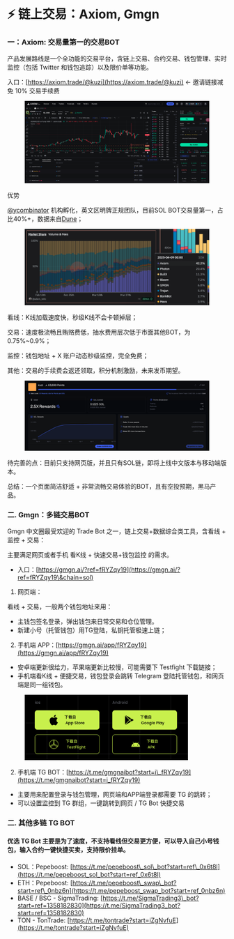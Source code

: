 # ⚡ 链上交易：Axiom, Gmgn

### 一：Axiom: 交易量第一的交易BOT

产品发展路线是一个全功能的交易平台，含链上交易、合约交易、钱包管理、实时监控（包括 Twitter 和钱包追踪）以及限价单等功能。

入口：[https://axiom.trade/@kuzi](https://axiom.trade/@kuzi)         <- 邀请链接减免 10% 交易手续费

<figure><img src=".gitbook/assets/截屏2025-04-10 15.21.59.png" alt=""><figcaption></figcaption></figure>

优势

[@ycombinator](https://x.com/ycombinator) 机构孵化，英文区明牌正规团队，目前SOL BOT交易量第一，占比40%+，数据来自[Dune](https://dune.com/adam_tehc/trading-bots-on-solana)；

<figure><img src=".gitbook/assets/截屏2025-04-10 15.17.30.png" alt=""><figcaption></figcaption></figure>

看线：K线加载速度快，秒级K线不会卡顿掉层；

交易：速度极流畅且贿赂费低，抽水费用层次低于市面其他BOT，为 0.75%\~0.9%；

监控：钱包地址 + X 账户动态秒级监控，完全免费；

其他：交易的手续费会返还领取，积分机制激励，未来发币期望。

<figure><img src=".gitbook/assets/截屏2025-04-10 15.16.36.png" alt=""><figcaption></figcaption></figure>

待完善的点：目前只支持网页版，并且只有SOL链，即将上线中文版本与移动端版本。

总结：一个页面简洁舒适 + 非常流畅交易体验的BOT，且有空投预期，黑马产品。





### 二. Gmgn：多链交易BOT

Gmgn 中文圈最受欢迎的 Trade Bot 之一，链上交易+数据综合类工具，含看线 + 监控 + 交易：

主要满足网页或者手机 看K线 + 快速交易+钱包监控 的需求。

* 入口：[https://gmgn.ai/?ref=fRYZqy19](https://gmgn.ai/?ref=fRYZqy19\&chain=sol)



1. 网页端：

看线 + 交易，一般两个钱包地址来用：

* 主钱包签名登录，弹出钱包来日常交易和仓位管理。
* 新建小号（托管钱包）用TG登陆，私钥托管极速上链；



2. 手机端 APP：[https://gmgn.ai/app/fRYZqy19](https://gmgn.ai/app/fRYZqy19)

* 安卓端更新很给力，苹果端更新比较慢，可能需要下 Testfight 下载链接；
* 手机端看K线 + 便捷交易，钱包登录会跳转 Telegram 登陆托管钱包，和网页端是同一组钱包。

<figure><img src=".gitbook/assets/截屏2025-01-06 16.31.20.png" alt="" width="375"><figcaption></figcaption></figure>

2. 手机端 TG BOT：[https://t.me/gmgnaibot?start=i\_fRYZqy19](https://t.me/gmgnaibot?start=i_fRYZqy19)

* 主要用来配置登录与钱包管理，网页端和APP端登录都需要 TG 的跳转；
* 可以设置监控到 TG 群组，一键跳转到网页 / TG Bot 快捷交易



### 二. 其他多链 TG BOT

#### 优选 TG Bot 主要是为了速度，不支持看线但交易更方便，可以导入自己小号钱包，输入合约一键快捷买卖，支持限价挂单。

* SOL：Pepeboost: [https://t.me/pepeboost\_sol\_bot?start=ref\_0x6t8l](https://t.me/pepeboost_sol_bot?start=ref_0x6t8l)
* ETH：Pepeboost: [https://t.me/pepeboost\_swap\_bot?start=ref\_0nbz6n](https://t.me/pepeboost_swap_bot?start=ref_0nbz6n)
* BASE / BSC - SigmaTrading: [https://t.me/SigmaTrading3\_bot?start=ref=1358182830](https://t.me/SigmaTrading3_bot?start=ref=1358182830)
* TON - TonTrade: [https://t.me/tontrade?start=iZgNvfuE](https://t.me/tontrade?start=iZgNvfuE)
